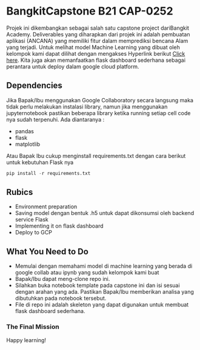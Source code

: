 # BangkitCapstone B21 CAP-0252

Projek ini dikembangkan sebagai salah satu capstone project dariBangkit Academy. Deliverables yang diharapkan dari projek ini adalah pembuatan aplikasi (ANCANA) yang memiliki fitur dalam memprediksi bencana Alam yang terjadi. Untuk melihat model Machine Learning yang dibuat oleh kelompok kami dapat dilihat dengan mengakses Hyperlink berikut [Click here](https://colab.research.google.com/drive/12gzc5PqxnKfWn4LO_S5XKL2BXNCBWIDN?usp=sharing"). Kita juga akan memanfaatkan flask dashboard sederhana sebagai perantara untuk deploy dalam google cloud platform.

## Dependencies
Jika Bapak/Ibu menggunakan Google Collaboratory secara langsung maka tidak perlu melakukan instalasi library, namun jika menggunakan jupyternotebook pastikan beberapa library ketika running setiap cell code nya sudah terpenuhi. Ada diantaranya :

- pandas
- flask
- matplotlib

Atau Bapak Ibu cukup menginstall requirements.txt dengan cara berikut untuk kebutuhan Flask nya

```python
pip install -r requirements.txt
```

## Rubics

- Environment preparation 
- Saving model dengan bentuk .h5 untuk dapat dikonsumsi oleh backend service Flask
- Implementing it on flask dashboard
- Deploy to GCP

## What You Need to Do

* Memulai dengan memahami model di machine learning yang berada di google collab atau ipynb yang sudah kelompok kami buat
* Bapak/Ibu dapat meng-clone repo ini.
* Silahkan buka notebook template pada capstone ini dan isi sesuai dengan arahan yang ada. Pastikan Bapak/Ibu memberikan analisa yang dibutuhkan pada notebook tersebut.
* File di repo ini adalah skeleton yang dapat digunakan untuk membuat flask dashboard sederhana.



### The Final Mission

Happy learning! 
